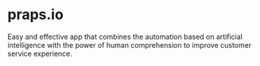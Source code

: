 # praps.io
Easy and effective app that combines the automation based on artificial intelligence with the power of human comprehension to improve customer service experience.
